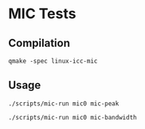 MIC Tests
=========

## Compilation

    qmake -spec linux-icc-mic

## Usage

    ./scripts/mic-run mic0 mic-peak

    ./scripts/mic-run mic0 mic-bandwidth
